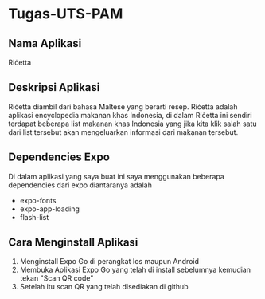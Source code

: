 # Tugas-UTS-PAM
## Nama Aplikasi
Riċetta
## Deskripsi Aplikasi
Riċetta diambil dari bahasa Maltese yang berarti resep. Riċetta adalah aplikasi encyclopedia makanan khas Indonesia, di dalam Riċetta ini sendiri terdapat beberapa list makanan khas Indonesia yang jika kita klik salah satu dari list tersebut akan mengeluarkan informasi dari makanan tersebut.
## Dependencies Expo
Di dalam aplikasi yang saya buat ini saya menggunakan beberapa dependencies dari expo diantaranya adalah
- expo-fonts
- expo-app-loading
- flash-list
## Cara Menginstall Aplikasi
1. Menginstall Expo Go di perangkat Ios maupun Android
2. Membuka Aplikasi Expo Go yang telah di install sebelumnya kemudian tekan "Scan QR code"
3. Setelah itu scan QR yang telah disediakan di github
